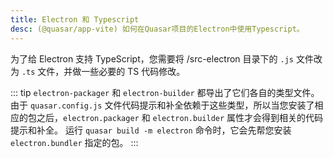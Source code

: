 ```yaml
---
title: Electron 和 Typescript
desc: (@quasar/app-vite) 如何在Quasar项目的Electron中使用Typescript。
---
```


为了给 Electron 支持 TypeScript，您需要将 /src-electron 目录下的 `.js` 文件改为 `.ts` 文件，并做一些必要的 TS 代码修改。

::: tip
`electron-packager` 和 `electron-builder` 都导出了它们各自的类型文件。由于 `quasar.config.js` 文件代码提示和补全依赖于这些类型，所以当您安装了相应的包之后，`electron.packager` 和 `electron.builder` 属性才会得到相关的代码提示和补全。
运行 `quasar build -m electron` 命令时，它会先帮您安装 `electron.bundler` 指定的包。
:::
